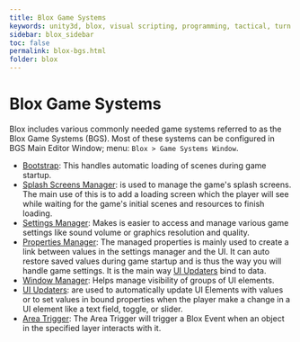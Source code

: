 ```yaml
---
title: Blox Game Systems
keywords: unity3d, blox, visual scripting, programming, tactical, turn based rpg, tbrpg
sidebar: blox_sidebar
toc: false
permalink: blox-bgs.html
folder: blox
---
```


Blox Game Systems
=================

Blox includes various commonly needed game systems referred to as the Blox Game Systems (BGS). Most of these systems can be configured in BGS Main Editor Window; menu: `Blox > Game Systems Window`.

- [Bootstrap](blox-scenes): This handles automatic loading of scenes during game startup.
- [Splash Screens Manager](blox-splash-screens-manager): is used to manage the game's splash screens. The main use of this is to add a loading screen which the player will see while waiting for the game's initial scenes and resources to finish loading.
- [Settings Manager](blox-settings-manager): Makes is easier to access and manage various game settings like sound volume or graphics resolution and quality.
- [Properties Manager](blox-property-manager): The managed properties is mainly used to create a link between values in the settings manager and the UI. It can auto restore saved values during game startup and is thus the way you will handle game settings. It is the main way [UI Updaters](blox-ui-updaters) bind to data.
- [Window Manager](blox-window-manager): Helps manage visibility of groups of UI elements.
- [UI Updaters](blox-ui-updaters): are used to automatically update UI Elements with values or to set values in bound properties when the player make a change in a UI element like a text field, toggle, or slider.
- [Area Trigger](blox-area-trigger): The Area Trigger will trigger a Blox Event when an object in the specified layer interacts with it.



<!--
- [Attribute Definitions](blox-attributes): Provides a way to define and work with attributes or character stats.
- [LoadSave System](#): _TODO: will make it easier to handle saving and restoring game sessions_ 
-->
